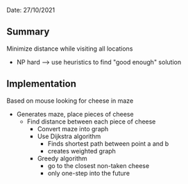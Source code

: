 Date: 27/10/2021

## Summary
Minimize distance while visiting all locations
- NP hard --> use heuristics to find "good enough" solution

## Implementation
Based on mouse looking for cheese in maze
- Generates maze, place pieces of cheese
	- Find distance between each piece of cheese
		- Convert maze into graph
		- Use Dijkstra algorithm
			- Finds shortest path between point a and b
			- creates weighted graph
		- Greedy algorithm
			- go to the closest non-taken cheese
			- only one-step into the future
